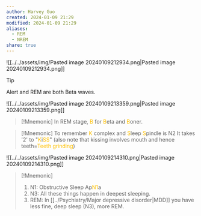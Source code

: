 ```yaml
---
author: Harvey Guo
created: 2024-01-09 21:29
modified: 2024-01-09 21:29
aliases:
  - REM
  - NREM
share: true
---
```

![[../../assets/img/Pasted image 20240109212934.png|Pasted image 20240109212934.png]]
>[!tip]
>Alert and REM are both Beta waves. 


![[../../assets/img/Pasted image 20240109213359.png|Pasted image 20240109213359.png]]
>[!Mnemonic] 
>In REM stage, <font color="#ffc000">B</font> for <font color="#ffc000">B</font>eta and <font color="#ffc000">B</font>oner.

>[!Mnemonic] 
>To remember <font color="#ffc000">K</font> complex and <font color="#ffc000">S</font>leep <font color="#ffc000">S</font>pindle is N2 
>It takes '2' to "<font color="#ffc000">K</font>i<font color="#ffc000">SS</font>" (also note that kissing involves mouth and hence teeth=<font color="#ffc000">Teeth grinding</font>)

![[../../assets/img/Pasted image 20240109214310.png|Pasted image 20240109214310.png]]
>[!Mnemonic] 
>1. N1: Obstructive Sleep Ap<font color="#ffc000">N1</font>a
>2. N3: All these things happen in deepest sleeping.
>3. REM: In [[../Psychiatry/Major depressive disorder|MDD]] you have less fine, deep sleep (N3), more REM.